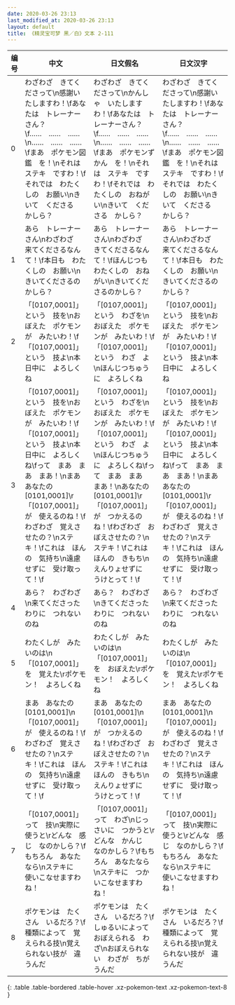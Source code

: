 ```yaml
---
date: 2020-03-26 23:13
last_modified_at: 2020-03-26 23:13
layout: default
title: 《精灵宝可梦 黑／白》文本 2-111
---
```

| 编号 | 中文 | 日文假名 | 日文汉字 |
| ---- | ---- | ---- | --- |
| 0 | わざわざ　きてくださって\n感謝いたしますわ！\fあなたは　トレーナーさん？\f……　……　……\n……　……　……\fまあ　ポケモン図鑑　を！\nそれは　ステキ　ですわ！\fそれでは　わたくしの　お願い\nきいて　くださる　かしら？ | わざわざ　きてくださって\nかんしゃ　いたしますわ！\fあなたは　トレーナーさん？\f……　……　……\n……　……　……\fまあ　ポケモンずかん　を！\nそれは　ステキ　ですわ！\fそれでは　わたくしの　おねがい\nきいて　くださる　かしら？ | わざわざ　きてくださって\n感謝いたしますわ！\fあなたは　トレーナーさん？\f……　……　……\n……　……　……\fまあ　ポケモン図鑑　を！\nそれは　ステキ　ですわ！\fそれでは　わたくしの　お願い\nきいて　くださる　かしら？ |
| 1 | あら　トレーナーさん\nわざわざ　来てくださるなんて！\f本日も　わたくしの　お願い\nきいてくださるのかしら？ | あら　トレーナーさん\nわざわざ　きてくださるなんて！\fほんじつも　わたくしの　おねがい\nきいてくださるのかしら？ | あら　トレーナーさん\nわざわざ　来てくださるなんて！\f本日も　わたくしの　お願い\nきいてくださるのかしら？ |
| 2 | 「[0107,0001]」という　技を\nおぼえた　ポケモンが　みたいわ！\f「[0107,0001]」という　技よ\n本日中に　よろしくね | 「[0107,0001]」という　わざを\nおぼえた　ポケモンが　みたいわ！\f「[0107,0001]」という　わざ　よ\nほんじつちゅうに　よろしくね | 「[0107,0001]」という　技を\nおぼえた　ポケモンが　みたいわ！\f「[0107,0001]」という　技よ\n本日中に　よろしくね |
| 3 | 「[0107,0001]」という　技を\nおぼえた　ポケモンが　みたいわ！\f「[0107,0001]」という　技よ\n本日中に　よろしくね\fって　まあ　まあ　まあ！\nまあ　あなたの　[0101,0001]\r「[0107,0001]」が　使えるのね！\fわざわざ　覚えさせたの？\nステキ！\fこれは　ほんの　気持ち\n遠慮せずに　受け取って！\f | 「[0107,0001]」という　わざを\nおぼえた　ポケモンが　みたいわ！\f「[0107,0001]」という　わざ　よ\nほんじつちゅうに　よろしくね\fって　まあ　まあ　まあ！\nあなたの　[0101,0001]\r「[0107,0001]」が　つかえるのね！\fわざわざ　おぼえさせたの？\nステキ！\fこれは　ほんの　きもち\nえんりょせずに　うけとって！\f | 「[0107,0001]」という　技を\nおぼえた　ポケモンが　みたいわ！\f「[0107,0001]」という　技よ\n本日中に　よろしくね\fって　まあ　まあ　まあ！\nまあ　あなたの　[0101,0001]\r「[0107,0001]」が　使えるのね！\fわざわざ　覚えさせたの？\nステキ！\fこれは　ほんの　気持ち\n遠慮せずに　受け取って！\f |
| 4 | あら？　わざわざ\n来てくださったわりに　つれないのね | あら？　わざわざ\nきてくださったわりに　つれないのね | あら？　わざわざ\n来てくださったわりに　つれないのね |
| 5 | わたくしが　みたいのは\n「[0107,0001]」を　覚えた\rポケモン！　よろしくね | わたくしが　みたいのは\n「[0107,0001]」を　おぼえた\rポケモン！　よろしくね | わたくしが　みたいのは\n「[0107,0001]」を　覚えた\rポケモン！　よろしくね |
| 6 | まあ　あなたの　[0101,0001]\n「[0107,0001]」が　使えるのね！\fわざわざ　覚えさせたの？\nステキ！\fこれは　ほんの　気持ち\n遠慮せずに　受け取って！\f | まあ　あなたの　[0101,0001]\n「[0107,0001]」が　つかえるのね！\fわざわざ　おぼえさせたの？\nステキ！\fこれは　ほんの　きもち\nえんりょせずに　うけとって！\f | まあ　あなたの　[0101,0001]\n「[0107,0001]」が　使えるのね！\fわざわざ　覚えさせたの？\nステキ！\fこれは　ほんの　気持ち\n遠慮せずに　受け取って！\f |
| 7 | 「[0107,0001]」って　技\n実際に　使うと\rどんな　感じ　なのかしら？\fもちろん　あなたなら\nステキに　使いこなせますわね！ | 「[0107,0001]」って　わざ\nじっさいに　つかうと\rどんな　かんじ　なのかしら？\fもちろん　あなたなら\nステキに　つかいこなせますわね！ | 「[0107,0001]」って　技\n実際に　使うと\rどんな　感じ　なのかしら？\fもちろん　あなたなら\nステキに　使いこなせますわね！ |
| 8 | ポケモンは　たくさん　いるだろ？\f種類によって　覚えられる技\n覚えられない技が　違うんだ | ポケモンは　たくさん　いるだろ？\fしゅるいによって　おぼえられる　わざ\nおぼえられない　わざが　ちがうんだ | ポケモンは　たくさん　いるだろ？\f種類によって　覚えられる技\n覚えられない技が　違うんだ |
{: .table .table-bordered .table-hover .xz-pokemon-text .xz-pokemon-text-8 }